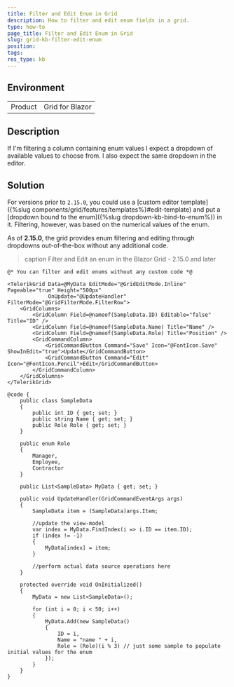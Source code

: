 ```yaml
---
title: Filter and Edit Enum in Grid
description: How to filter and edit enum fields in a grid.
type: how-to
page_title: Filter and Edit Enum in Grid
slug: grid-kb-filter-edit-enum
position: 
tags: 
res_type: kb
---
```


## Environment
<table>
	<tbody>
		<tr>
			<td>Product</td>
			<td>Grid for Blazor</td>
		</tr>
	</tbody>
</table>


## Description

If I'm filtering a column containing enum values I expect a dropdown of available values to choose from. I also expect the same dropdown in the editor.


## Solution

For versions prior to `2.15.0`, you could use a [custom editor template]({%slug components/grid/features/templates%}#edit-template) and put a [dropdown bound to the enum]({%slug dropdown-kb-bind-to-enum%}) in it. Filtering, however, was based on the numerical values of the enum.

As of **2.15.0**, the grid provides enum filtering and editing through dropdowns out-of-the-box without any additional code.


>caption Filter and Edit an enum in the Blazor Grid - 2.15.0 and later

````CSHTML
@* You can filter and edit enums without any custom code *@

<TelerikGrid Data=@MyData EditMode="@GridEditMode.Inline" Pageable="true" Height="500px"
             OnUpdate="@UpdateHandler" FilterMode="@GridFilterMode.FilterRow">
    <GridColumns>
        <GridColumn Field=@nameof(SampleData.ID) Editable="false" Title="ID" />
        <GridColumn Field=@nameof(SampleData.Name) Title="Name" />
        <GridColumn Field=@nameof(SampleData.Role) Title="Position" />
        <GridCommandColumn>
            <GridCommandButton Command="Save" Icon="@FontIcon.Save" ShowInEdit="true">Update</GridCommandButton>
            <GridCommandButton Command="Edit" Icon="@FontIcon.Pencil">Edit</GridCommandButton>
        </GridCommandColumn>
    </GridColumns>
</TelerikGrid>

@code {
    public class SampleData
    {
        public int ID { get; set; }
        public string Name { get; set; }
        public Role Role { get; set; }
    }

    public enum Role
    {
        Manager,
        Employee,
        Contractor
    }

    public List<SampleData> MyData { get; set; }

    public void UpdateHandler(GridCommandEventArgs args)
    {
        SampleData item = (SampleData)args.Item;

        //update the view-model
        var index = MyData.FindIndex(i => i.ID == item.ID);
        if (index != -1)
        {
            MyData[index] = item;
        }

        //perform actual data source operations here
    }

    protected override void OnInitialized()
    {
        MyData = new List<SampleData>();

        for (int i = 0; i < 50; i++)
        {
            MyData.Add(new SampleData()
            {
                ID = i,
                Name = "name " + i,
                Role = (Role)(i % 3) // just some sample to populate initial values for the enum
            });
        }
    }
}
````
